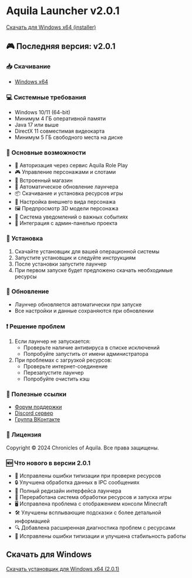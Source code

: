 # Aquila Launcher v2.0.1

[Скачать для Windows x64 (installer)](https://aquilacraft.ru/launcher/Aquila%20Launcher%20Setup%202.0.1.exe)

## 🎮 Последняя версия: v2.0.1

### 📥 Скачивание
- [Windows x64](https://github.com/Chronicles-of-Aquila/launcher-releases/releases/download/v2.0.1/Aquila.Launcher.Setup.2.0.1.exe)

### 💻 Системные требования
- Windows 10/11 (64-bit)
- Минимум 4 ГБ оперативной памяти
- Java 17 или выше
- DirectX 11 совместимая видеокарта
- Минимум 5 ГБ свободного места на диске

### 🚀 Основные возможности
- 🔐 Авторизация через сервис Aquila Role Play
- 🎮 Управление персонажами и слотами
- 🛒 Встроенный магазин
- 🔄 Автоматическое обновление лаунчера
- 📦 Скачивание и установка ресурсов игры
- 🎨 Настройка внешнего вида персонажа
- 🖼️ Предпросмотр 3D модели персонажа
- 🔔 Система уведомлений о важных событиях
- 📱 Интеграция с админ-панелью проекта

### 📝 Установка
1. Скачайте установщик для вашей операционной системы
2. Запустите установщик и следуйте инструкциям
3. После установки запустите лаунчер
4. При первом запуске будет предложено скачать необходимые ресурсы

### 🔄 Обновление
- Лаунчер обновляется автоматически при запуске
- Все настройки и данные сохраняются при обновлении

### ❗ Решение проблем
1. Если лаунчер не запускается:
   - Проверьте наличие антивируса в списке исключений
   - Попробуйте запустить от имени администратора
2. При проблемах с загрузкой ресурсов:
   - Проверьте интернет-соединение
   - Перезапустите лаунчер
   - Попробуйте очистить кэш

### 🔗 Полезные ссылки
- [Форум поддержки](https://forum.aquilarp.com/index.php#tehniceskij-razdel.28)
- [Discord сервер](https://discord.gg/fwVcsbB3QS)
- [Группа ВКонтакте](https://vk.com/sooncominng)

### 📜 Лицензия
Copyright © 2024 Chronicles of Aquila. Все права защищены.

### 🆕 Что нового в версии 2.0.1
- 🐛 Исправлены ошибки типизации при проверке ресурсов
- 🔒 Улучшена обработка данных в IPC сообщениях
- 🚀 Полный редизайн интерфейса лаунчера
- 🔧 Переработана система обработки ресурсов и запуска игры
- 🖥️ Исправлена проблема с отображением консоли Minecraft
- 🛠️ Улучшены всплывающие подсказки с более детальной информацией
- 🔍 Добавлена расширенная диагностика проблем с ресурсами
- 🐛 Исправлены ошибки типизации и улучшена стабильность работы

## Скачать для Windows

[Скачать установщик для Windows x64 (2.0.1)](https://github.com/Chronicles-of-Aquila/launcher-releases/releases/download/v2.0.1/Aquila.Launcher.Setup.2.0.1.exe) 
